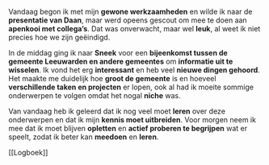 Vandaag begon ik met mijn **gewone werkzaamheden** en wilde ik naar de **presentatie van Daan**, maar werd opeens gescout om mee te doen aan **apenkooi met collega’s**. Dat was onverwacht, maar wel **leuk**, al weet ik niet precies hoe we zijn geëindigd.

In de middag ging ik naar **Sneek** voor een **bijeenkomst tussen de gemeente Leeuwarden en andere gemeentes** om **informatie uit te wisselen**. Ik vond het erg **interessant** en heb veel **nieuwe dingen gehoord**. Het maakte me duidelijk hoe **groot de gemeente** is en hoeveel **verschillende taken en projecten** er lopen, ook al had ik moeite sommige onderwerpen te volgen omdat het nogal **niche** was.

Van vandaag heb ik geleerd dat ik nog veel moet **leren** over deze onderwerpen en dat ik mijn **kennis moet uitbreiden**. Voor morgen neem ik mee dat ik moet blijven **opletten** en **actief proberen te begrijpen** wat er speelt, zodat ik beter kan **meedoen** en **leren**.


[[Logboek]]


